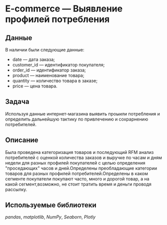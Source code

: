 # E-commerce — Выявление профилей потребления
## Данные

В наличии были следующие данные:

- date — дата заказа;
- customer_id — идентификатор покупателя;
- order_id — идентификатор заказа;
- product — наименование товара;
- quantity — количество товара в заказе;
- price — цена товара.

## Задача

Используя данные интернет-магазина выявить проыили потребления и определить дальнейшую тактику по привлечению и сохрарнению потребителей.

## Описание

Была проведена категоризация товаров и последующий RFM анализ потребителей с оценкой количества заказов и выручке по часам и дням недели для разных профилей покупателей с целью определения "проседающих" часов и дней.Определены преобладающие категории товаров для разных профилей потребителей.Определены в каком сегменте покупатели покупают часто, много и дорогой товар, а на какой сегмент,возможно, не стоит тратить время и деньги проводя рассылку.

## Используемые библиотеки
*pandas*, *matplotlib*, *NumPy*, *Seaborn*, *Plotly*
